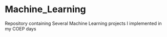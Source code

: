 # Machine_Learning
Repository containing Several Machine Learning projects I implemented in my COEP days
